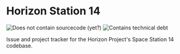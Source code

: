 # Horizon Station 14
![Does not contain sourcecode (yet?)](https://img.shields.io/static/v1?label=Does%20not%20contain&message=sourcecode&color=3798d2&labelColor=31c4f3&style=for-the-badge)
![Contains technical debt](https://img.shields.io/static/v1?label=Contains&message=Technical%20Debt&color=389ad5&labelColor=31c4f3&style=for-the-badge)


Issue and project tracker for the Horizon Project's Space Station 14 codebase.


